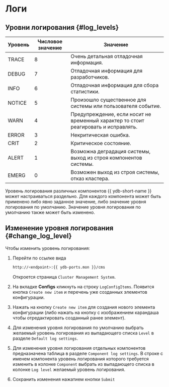 # Логи

## Уровни логирования {#log_levels}

| Уровень | Числовое значение | Значение|
|---|---|---|
| TRACE | 8 |Очень детальная отладочная информация.|
| DEBUG | 7 |Отладочная информация для разработчиков.|
| INFO | 6 |Отладочная информация для сбора статистики.|
| NOTICE | 5 | Произошло существенное для системы или пользователя событие.|
| WARN | 4 | Предупреждение, если носит не временный характер то стоит реагировать и исправлять.|
| ERROR | 3 | Некритическая ошибка.|
| CRIT | 2 | Критическое состояние.|
| ALERT | 1 | Возможна деградация системы, выход из строя компонентов системы.|
| EMERG | 0 | Возможен выход из строя системы, отказ кластера.|

Уровень логирования различных компонентов {{ ydb-short-name }} может настраиваться раздельно. Для каждого компонента может быть применено либо явно заданное значение, либо значение уровня логирования по умолчанию. Значение уровня логирования по умолчанию также может быть изменено.

## Изменение уровня логирования {#change_log_level}

Чтобы изменить уровень логирования:

1. Перейти по ссылке вида

    ```bash
    http://<endpoint>:{{ ydb-ports.mon }}/cms
    ```

    Откроется страница `Cluster Management System`.

1. На вкладке **Configs** кликнуть на строку `LogConfigItems`. Появится кнопка `Create new item` и перечень уже созданных элементов конфигурации.
1. Нажать на кнопку `Create new item` для создания нового элемента конфигурации (либо нажать на кнопку с изображением карандаша чтобы отредактировать созданный ранее элемент).
1. Для изменения уровня логирования по умолчанию выбрать желаемый уровень логирования из выпадающего списка `Level` в разделе `Default log settings`.
1. Для изменения уровня логирования отдельных компонентов предназначена таблица в разделе `Component log settings`. В строке c именем компонента уровень логирования которого требуется изменить в колонке `Сomponent` выбрать из выпадающего списка в колонке `Log level` желаемый уровень логирования.
1. Сохранить изменения нажатием кнопки `Submit`
